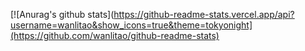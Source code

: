 [![Anurag's github stats](https://github-readme-stats.vercel.app/api?username=wanlitao&show_icons=true&theme=tokyonight](https://github.com/wanlitao/github-readme-stats)
